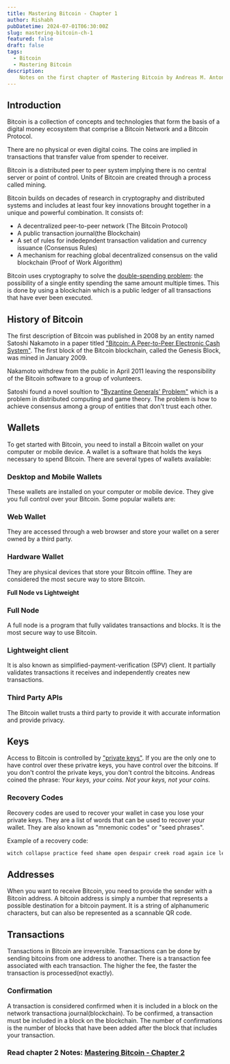 ```yaml
---
title: Mastering Bitcoin - Chapter 1
author: Rishabh
pubDatetime: 2024-07-01T06:30:00Z
slug: mastering-bitcoin-ch-1
featured: false
draft: false
tags:
  - Bitcoin
  - Mastering Bitcoin
description:
    Notes on the first chapter of Mastering Bitcoin by Andreas M. Antonopoulos
---
```


## Introduction

Bitcoin is a collection of concepts and technologies that form the basis of a digital money ecosystem that comprise a Bitcoin Network and a Bitcoin Protocol.

There are no physical or even digital coins. The coins are implied in transactions that transfer value from spender to receiver.

Bitcoin is a distributed peer to peer system implying there is no central server or point of control. Units of Bitcoin are created through a process called mining.

Bitcoin builds on decades of research in cryptography and distributed systems and includes at least four key innovations brought together in a unique and powerful combination. It consists of:

- A decentralized peer-to-peer network (The Bitcoin Protocol)
- A public transaction journal(the Blockchain)
- A set of rules for indedepndent transaction validation and currency issuance (Consensus Rules)
- A mechanism for reaching global decentralized consensus on the valid blockchain (Proof of Work Algorithm)

Bitcoin uses cryptography to solve the [double-spending problem](https://en.wikipedia.org/wiki/Double-spending): the possibility of a single entity spending the same amount multiple times. This is done by using a blockchain which is a public ledger of all transactions that have ever been executed.

## History of Bitcoin

The first description of Bitcoin was published in 2008 by an entity named Satoshi Nakamoto in a paper titled ["Bitcoin: A Peer-to-Peer Electronic Cash System"](https://bitcoin.org/bitcoin.pdf). The first block of the Bitcoin blockchain, called the Genesis Block, was mined in January 2009.

Nakamoto withdrew from the public in April 2011 leaving the responsibility of the Bitcoin software to a group of volunteers.

Satoshi found a novel soultion to ["Byzantine Generals' Problem"](https://en.wikipedia.org/wiki/Byzantine_fault) which is a problem in distributed computing and game theory. The problem is how to achieve consensus among a group of entities that don't trust each other.

## Wallets

To get started with Bitcoin, you need to install a Bitcoin wallet on your computer or mobile device. A wallet is a software that holds the keys necessary to spend Bitcoin. There are several types of wallets available:

### Desktop and Mobile Wallets

These wallets are installed on your computer or mobile device. They give you full control over your Bitcoin. Some popular wallets are:

### Web Wallet

They are accessed through a web browser and store your wallet on a serer owned by a third party.

### Hardware Wallet

They are physical devices that store your Bitcoin offline. They are considered the most secure way to store Bitcoin.

**Full Node vs Lightweight**

### Full Node

A full node is a program that fully validates transactions and blocks. It is the most secure way to use Bitcoin.

### Lightweight client

It is also known as simplified-payment-verification (SPV) client. It partially validates transactions it receives and independently creates new transactions.

### Third Party APIs

The Bitcoin wallet trusts a third party to provide it with accurate information and provide privacy.

## Keys

Access to Bitcoin is controlled by ["private keys"](https://github.com/bitcoinbook/bitcoinbook/blob/develop/ch04_keys.adoc#private-keys). If you are the only one to have control over these privatre keys, you have control over the bitcoins. If you don't control the private keys, you don't control the bitcoins. Andreas coined the phrase: *Your keys, your coins. Not your keys, not your coins.*

### Recovery Codes

Recovery codes are used to recover your wallet in case you lose your private keys. They are a list of words that can be used to recover your wallet. They are also known as "mnemonic codes" or "seed phrases".

Example of a recovery code:

```java
witch collapse practice feed shame open despair creek road again ice least
```

## Addresses

When you want to receive Bitcoin, you need to provide the sender with a Bitcoin address. A bitcoin address is simply a number that represents a possible destination for a bitcoin payment. It is a string of alphanumeric characters, but can also be represented as a scannable QR code.

## Transactions

Transactions in Bitcoin are irreversible. Transactions can be done by sending bitcoins from one address to another. There is a transaction fee associated with each transaction. The higher the fee, the faster the transaction is processed(not exactly).

### Confirmation

A transaction is considered confirmed when it is included in a block on the network transactiona journal(blockchain). To be confirmed, a transaction must be included in a block on the blockchain. The number of confirmations is the number of blocks that have been added after the block that includes your transaction.

### **Read chapter 2 Notes**: [Mastering Bitcoin - Chapter 2](/posts/mastering-bitcoin-ch-2)
